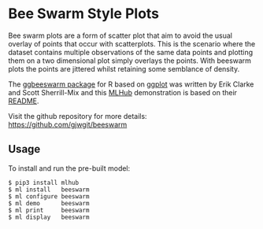 Bee Swarm Style Plots
=====================

Bee swarm plots are a form of scatter plot that aim to avoid the usual
overlay of points that occur with scatterplots. This is the scenario
where the dataset contains multiple observations of the same data points
and plotting them on a two dimensional plot simply overlays the points.
With beeswarm plots the points are jittered whilst retaining some
semblance of density.

The [ggbeeswarm package](https://github.com/eclarke/ggbeeswarm) for R
based on [ggplot](https://ggplot2.org) was written by Erik Clarke and
Scott Sherrill-Mix and this [MLHub](https://mlhub.ai) demonstration is
based on their [README](https://github.com/eclarke/ggbeeswarm).

Visit the github repository for more details:
<https://github.com/gjwgit/beeswarm>

Usage
-----

To install and run the pre-built model:

    $ pip3 install mlhub
    $ ml install   beeswarm
    $ ml configure beeswarm
    $ ml demo      beeswarm
    $ ml print     beeswarm
    $ ml display   beeswarm
